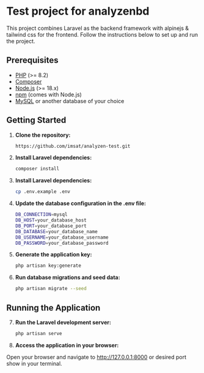 # Test project for analyzenbd

This project combines Laravel as the backend framework with alpinejs & tailwind css for the frontend. Follow the instructions below to set up and run the project.

## Prerequisites

- [PHP](https://www.php.net/) (>= 8.2)
- [Composer](https://getcomposer.org/)
- [Node.js](https://nodejs.org/) (>= 18.x)
- [npm](https://www.npmjs.com/) (comes with Node.js)
- [MySQL](https://www.mysql.com/) or another database of your choice

## Getting Started

1. **Clone the repository:**

   ```bash
   https://github.com/imsat/analyzen-test.git

2. **Install Laravel dependencies:**

    ```bash
   composer install

3. **Install Laravel dependencies:**

    ```bash
    cp .env.example .env

4. **Update the database configuration in the .env file:**
    ```bash
    DB_CONNECTION=mysql
    DB_HOST=your_database_host
    DB_PORT=your_database_port
    DB_DATABASE=your_database_name
    DB_USERNAME=your_database_username
    DB_PASSWORD=your_database_password

5. **Generate the application key:**
    ```bash
    php artisan key:generate

6. **Run database migrations and seed data:**
    ```bash
    php artisan migrate --seed

## Running the Application

7. **Run the Laravel development server:**
    ```bash
    php artisan serve
8. **Access the application in your browser:**

Open your browser and navigate to http://127.0.0.1:8000 or desired port show in your terminal.


   
   
    
